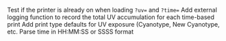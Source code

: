 Test if the printer is already on when loading `?uv=` and `?time=`
Add external logging function to record the total UV accumulation for each time-based print
Add print type defaults for UV exposure (Cyanotype, New Cyanotype, etc.
Parse time in HH:MM:SS or SSSS format